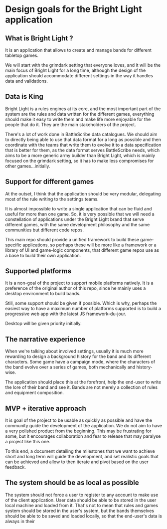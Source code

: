 # Design goals for the Bright Light application

## What is Bright Light ?

It is an application that allows to create and manage bands for different tabletop games. 

We will start with the grimdark setting that everyone loves, and it will be the main focus of Bright Light for a long 
time, although the design of the application should accommodate different settings in the way it handles data and 
validations.

## Data is King

Bright Light is a rules engines at its core, and the most important part of the system are the rules and data written
for the different games, everything should make it easy to write them and make life more enjoyable for the people that
do it. They are the main stakeholders of the project. 

There's a lot of work done in BattleScribe data catalogues. We should aim to directly being able to use that data format
for a long as possible and then coordinate with the teams that write them to evolve it to a data specification that is 
better for them, as the data format serves BattleScribe needs, which aims to be a more generic army builder than Bright
Light, which is mainly focused on the grimdark setting, so it has to make less compromises for other games...initially.

## Support for different games

At the outset, I think that the application should be very modular, delegating most of the rule writing to the settings
teams. 

It is almost impossible to write a single application that can be fluid and useful for more than one game. So, it 
is very possible that we will need a constellation of applications under the Bright Light brand that serve different 
games, with the same development philosophy and the same communities but different code repos.

This main repo should provide a unified framework to build these game-specific applications, so perhaps these will be
more like a framework or a library of UI and game-logic components, that different game repos use as a base to build 
their own application.

## Supported platforms

It is a non-goal of the project to support mobile platforms natively. It is a preference of the original author of this
repo, since he mainly uses a desktop environment to build bands.

Still, some support should be given if possible. Which is why, perhaps the easiest way to have a maximum number of 
platforms supported is to build a progressive web app with the latest JS framework-du-jour. 

Desktop will be given priority initially.

## The narrative experience

When we're talking about involved settings, usually it is much more rewarding to design a background history for the 
band and its different characters. Some game have a campaign mode, where the characters of the band evolve over a series
of games, both mechanically and history-wise. 

The application should place this at the forefront, help the end-user to write the lore of their band and see it. Bands
are not merely a collection of rules and equipment composition.

## MVP + iterative approach

It is  goal of the project to be usable as quickly as possible and have the community guide the development of the 
application. We do not aim to have a very polished product from the beginning. This may be frustrating for some, but it
encourages collaboration and fear to release that may paralyse a project like this one. 

To this end, a document detailing the milestones that we want to achieve short and long term will guide the development,
and set realistic goals that can be achieved and allow to then iterate and pivot based on the user feedback.

## The system should be as local as possible

The system should not force a user to register to any account to make use of the client application. User data should
be able to be stored in the user local machine and loaded from it. That's not to mean that rules and games system
should be stored in the user's system, but the bands themselves should be able to be saved and loaded locally, so that
the end-user's data is always in their 